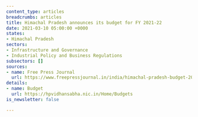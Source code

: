 ```yaml
---
content_type: articles
breadcrumbs: articles
title: Himachal Pradesh announces its budget for FY 2021-22
date: 2021-03-10 05:00:00 +0000
states:
- Himachal Pradesh
sectors:
- Infrastructure and Governance
- Industrial Policy and Business Regulations
subsectors: []
sources:
- name: Free Press Journal
  url: https://www.freepressjournal.in/india/himachal-pradesh-budget-2021-22-no-provision-for-any-new-taxes-12-schemes-for-women-empowerment-proposed
details:
- name: Budget
  url: https://hpvidhansabha.nic.in/Home/Budgets
is_newsletter: false

---
```

